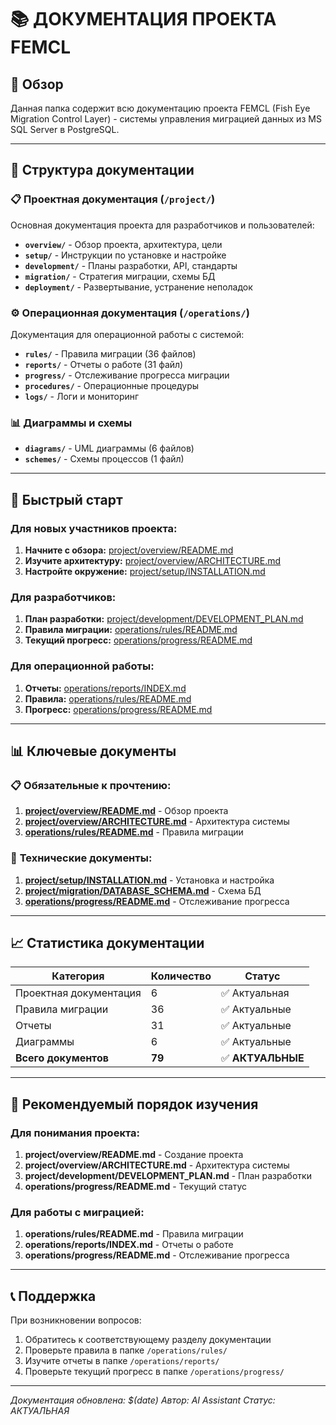 # 📚 ДОКУМЕНТАЦИЯ ПРОЕКТА FEMCL

## 🎯 Обзор
Данная папка содержит всю документацию проекта FEMCL (Fish Eye Migration Control Layer) - системы управления миграцией данных из MS SQL Server в PostgreSQL.

---

## 📁 Структура документации

### 📋 **Проектная документация** (`/project/`)
Основная документация проекта для разработчиков и пользователей:
- **`overview/`** - Обзор проекта, архитектура, цели
- **`setup/`** - Инструкции по установке и настройке
- **`development/`** - Планы разработки, API, стандарты
- **`migration/`** - Стратегия миграции, схемы БД
- **`deployment/`** - Развертывание, устранение неполадок

### ⚙️ **Операционная документация** (`/operations/`)
Документация для операционной работы с системой:
- **`rules/`** - Правила миграции (36 файлов)
- **`reports/`** - Отчеты о работе (31 файл)
- **`progress/`** - Отслеживание прогресса миграции
- **`procedures/`** - Операционные процедуры
- **`logs/`** - Логи и мониторинг

### 📊 **Диаграммы и схемы**
- **`diagrams/`** - UML диаграммы (6 файлов)
- **`schemes/`** - Схемы процессов (1 файл)

---

## 🚀 Быстрый старт

### Для новых участников проекта:
1. **Начните с обзора:** [project/overview/README.md](./project/overview/README.md)
2. **Изучите архитектуру:** [project/overview/ARCHITECTURE.md](./project/overview/ARCHITECTURE.md)
3. **Настройте окружение:** [project/setup/INSTALLATION.md](./project/setup/INSTALLATION.md)

### Для разработчиков:
1. **План разработки:** [project/development/DEVELOPMENT_PLAN.md](./project/development/DEVELOPMENT_PLAN.md)
2. **Правила миграции:** [operations/rules/README.md](./operations/rules/README.md)
3. **Текущий прогресс:** [operations/progress/README.md](./operations/progress/README.md)

### Для операционной работы:
1. **Отчеты:** [operations/reports/INDEX.md](./operations/reports/INDEX.md)
2. **Правила:** [operations/rules/README.md](./operations/rules/README.md)
3. **Прогресс:** [operations/progress/README.md](./operations/progress/README.md)

---

## 📊 Ключевые документы

### 📋 **Обязательные к прочтению:**
1. **[project/overview/README.md](./project/overview/README.md)** - Обзор проекта
2. **[project/overview/ARCHITECTURE.md](./project/overview/ARCHITECTURE.md)** - Архитектура системы
3. **[operations/rules/README.md](./operations/rules/README.md)** - Правила миграции

### 🔧 **Технические документы:**
1. **[project/setup/INSTALLATION.md](./project/setup/INSTALLATION.md)** - Установка и настройка
2. **[project/migration/DATABASE_SCHEMA.md](./project/migration/DATABASE_SCHEMA.md)** - Схема БД
3. **[operations/progress/README.md](./operations/progress/README.md)** - Отслеживание прогресса

---

## 📈 Статистика документации

| Категория | Количество | Статус |
|-----------|------------|--------|
| Проектная документация | 6 | ✅ Актуальная |
| Правила миграции | 36 | ✅ Актуальные |
| Отчеты | 31 | ✅ Актуальные |
| Диаграммы | 6 | ✅ Актуальные |
| **Всего документов** | **79** | ✅ **АКТУАЛЬНЫЕ** |

---

## 🎯 Рекомендуемый порядок изучения

### Для понимания проекта:
1. **project/overview/README.md** - Создание проекта
2. **project/overview/ARCHITECTURE.md** - Архитектура системы
3. **project/development/DEVELOPMENT_PLAN.md** - План разработки
4. **operations/progress/README.md** - Текущий статус

### Для работы с миграцией:
1. **operations/rules/README.md** - Правила миграции
2. **operations/reports/INDEX.md** - Отчеты о работе
3. **operations/progress/README.md** - Отслеживание прогресса

---

## 📞 Поддержка

При возникновении вопросов:
1. Обратитесь к соответствующему разделу документации
2. Проверьте правила в папке `/operations/rules/`
3. Изучите отчеты в папке `/operations/reports/`
4. Проверьте текущий прогресс в папке `/operations/progress/`

---

*Документация обновлена: $(date)*
*Автор: AI Assistant*
*Статус: АКТУАЛЬНАЯ*
